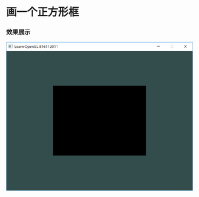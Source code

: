 # 画一个正方形框
### 效果展示
![](https://github.com/Wonz5130/Computer-Graphics/raw/master/Project%202/img/Snipaste_2018-09-23_21-49-46.png)
